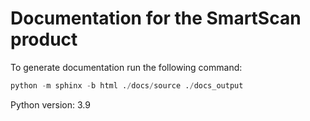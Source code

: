 # Documentation for the SmartScan product

To generate documentation run the following command:

```python
python -m sphinx -b html ./docs/source ./docs_output
```

Python version: 3.9